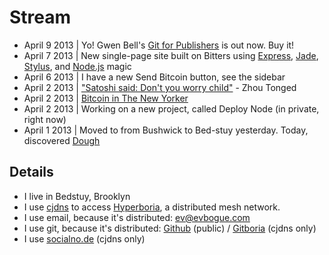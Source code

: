Stream
=======

+ April 9 2013 | Yo! Gwen Bell's [Git for Publishers](http://git.gwenbell.com/) is out now. Buy it!
+ April 7 2013 | New single-page site built on Bitters using [Express](http://expressjs.com/), [Jade](http://jade-lang.com/), [Stylus](http://learnboost.github.io/stylus/), and [Node.js](http://nodejs.org) magic
+ April 6 2013 | I have a new Send Bitcoin button, see the sidebar
+ April 2 2013 | ["Satoshi said: Don't you worry child"](http://www.youtube.com/watch?v=OMAI-OIxLPo) - Zhou Tonged
+ April 2 2013 | [Bitcoin in The New Yorker](http://www.newyorker.com/online/blogs/elements/2013/04/the-future-of-bitcoin.html)
+ April 2 2013 | Working on a new project, called Deploy Node (in private, right now)
+ April 1 2013 | Moved to from Bushwick to Bed-stuy yesterday. Today, discovered [Dough](http://www.nycgo.com/venue/dough)

Details
-------

+ I live in Bedstuy, Brooklyn
+ I use [cjdns](https://github.com/cjdelisle/cjdns) to access [Hyperboria](http://hyperboria.net), a distributed mesh network.
+ I use email, because it's distributed: [ev@evbogue.com](ev@evbogue.com)
+ I use git, because it's distributed: [Github](http://github.com/evbogue) (public) / [Gitboria](http://gitboria.com/ev) (cjdns only)
+ I use [socialno.de](http://socialno.de) (cjdns only)

<!--
<button style="background-color: #57b7d6; border-color: #60afc9; font-size: 1.2em; padding-left: .7em; padding-right: .7em; border-radius: 6px; font-weight: 400;">BUY NOW</button>-->

